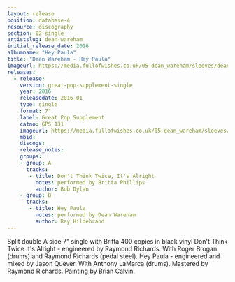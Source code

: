 ```yaml
---
layout: release
position: database-4
resource: discography
section: 02-single
artistslug: dean-wareham
initial_release_date: 2016
albumname: "Hey Paula"
title: "Dean Wareham - Hey Paula"
imageurl: https://media.fullofwishes.co.uk/05-dean_wareham/sleeves/dean-wareham-hey-paula.jpg
releases:
  - release:
    version: great-pop-supplement-single
    year: 2016
    releasedate: 2016-01
    type: single
    format: 7"
    label: Great Pop Supplement
    catno: GPS 131
    imageurl: https://media.fullofwishes.co.uk/05-dean_wareham/sleeves/dean-wareham-hey-paula.jpg
    mbid:
    discogs:
    release_notes:
    groups:
    - group: A
      tracks:
       - title: Don't Think Twice, It's Alright
         notes: performed by Britta Phillips
         author: Bob Dylan
    - group: B
      tracks:
       - title: Hey Paula
         notes: performed by Dean Wareham
         author: Ray Hildebrand
---
```

Split double A side 7" single with Britta
400 copies in black vinyl
Don't Think Twice It's Alright - engineered by Raymond Richards. With Roger Brogan (drums) and Raymond Richards (pedal steel).
Hey Paula - engineered and mixed by Jason Quever. With Anthony LaMarca (drums). Mastered by Raymond Richards.
Painting by Brian Calvin.
